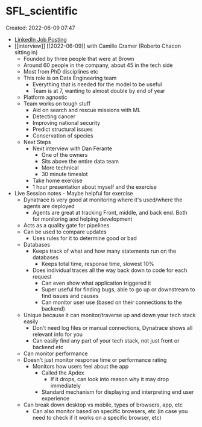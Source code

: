 # SFL_scientific
Created: 2022-06-09 07:47

- [LinkedIn Job Posting](https://www.linkedin.com/jobs/view/3082105221/?refId=3ff93752-c06c-449c-8ee6-afca3c92b22a)
- [[interview]] [[2022-06-09]] with Camille Cramer (Roberto Chacon sitting in)
	- Founded by three people that were at Brown
	- Around 60 people in the company, about 45 in the tech side
	- Most from PhD disciplines etc
	- This role is on Data Engineering team
		- Everything that is needed for the model to be useful
		- Team is at 7, wanting to almost double by end of year
	- Platform agnostic
	- Team works on tough stuff
		- Aid on search and rescue missions with ML
		- Detecting cancer
		- Improving national security
		- Predict structural issues
		- Conservation of species
	- Next Steps
		- Next interview with Dan Ferante
			- One of the owners
			- Sits above the entire data team
			- More technical
			- 30 minute timeslot
		- Take home exercise
		- 1 hour presentation about myself and the exercise
- Live Session notes - Maybe helpful for exercise
	- Dynatrace is very good at monitoring where it's used/where the agents are deployed
		- Agents are great at tracking Front, middle, and back end. Both for monitoring and helping development
	- Acts as a quality gate for pipelines
	- Can be used to compare updates
		- Uses rules for it to determine good or bad
	- Databases
		- Keeps track of what and how many statements run on the databases
			- Keeps total time, response time, slowest 10%
		- Does individual traces all the way back down to code for each request
			- Can even show what application triggered it
			- Super useful for finding bugs, able to go up or downstream to find issues and causes
			- Can monitor user use (based on their connections to the backend)
	- Unique because it can monitor/traverse up and down your tech stack easily
		- Don't need log files or manual connections, Dynatrace shows all relevant info for you
		- Can easily find any part of your tech stack, not just front or backend etc
	- Can monitor performance
	- Doesn't just monitor response time or performance rating
		- Monitors how users feel about the app
			- Called the Apdex
				- If it drops, can look into reason why it may drop immediately
			- Standard mechanism for displaying and interpreting end user experience
	- Can break down desktop vs mobile, types of browsers, app, etc
		- Can also monitor based on specific browsers, etc (in case you need to check if it works on a specific browser, etc)